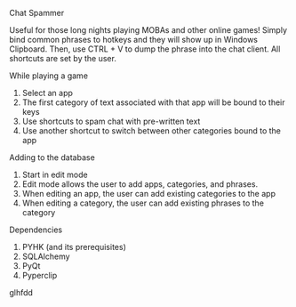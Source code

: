 Chat Spammer

Useful for those long nights playing MOBAs and other online games! Simply bind common phrases to hotkeys and they will show up in Windows Clipboard. Then, use CTRL + V to dump the phrase into the chat client. All shortcuts are set by the user.

While playing a game
1. Select an app
2. The first category of text associated with that app will be bound to their keys
3. Use shortcuts to spam chat with pre-written text
4. Use another shortcut to switch between other categories bound to the app

Adding to the database
1. Start in edit mode
2. Edit mode allows the user to add apps, categories, and phrases.
3. When editing an app, the user can add existing categories to the app
4. When editing a category, the user can add existing phrases to the category

Dependencies
1. PYHK (and its prerequisites)
2. SQLAlchemy
3. PyQt
4. Pyperclip

glhfdd